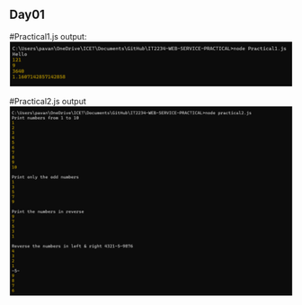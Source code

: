 <h2>Day01</h2>
#Practical1.js output:
<img src="img\practical1output.png">

#Practical2.js output
<img src="img\practical2output.png">
